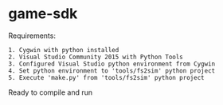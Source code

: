 # game-sdk

Requirements:

	1. Cygwin with python installed
	2. Visual Studio Community 2015 with Python Tools
	3. Configured Visual Studio python environment from Cygwin
	4. Set python environment to 'tools/fs2sim' python project
	5. Execute 'make.py' from 'tools/fs2sim' python project
	
Ready to compile and run